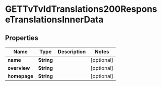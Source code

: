 

# GETTvTvIdTranslations200ResponseTranslationsInnerData


## Properties

| Name | Type | Description | Notes |
|------------ | ------------- | ------------- | -------------|
|**name** | **String** |  |  [optional] |
|**overview** | **String** |  |  [optional] |
|**homepage** | **String** |  |  [optional] |



